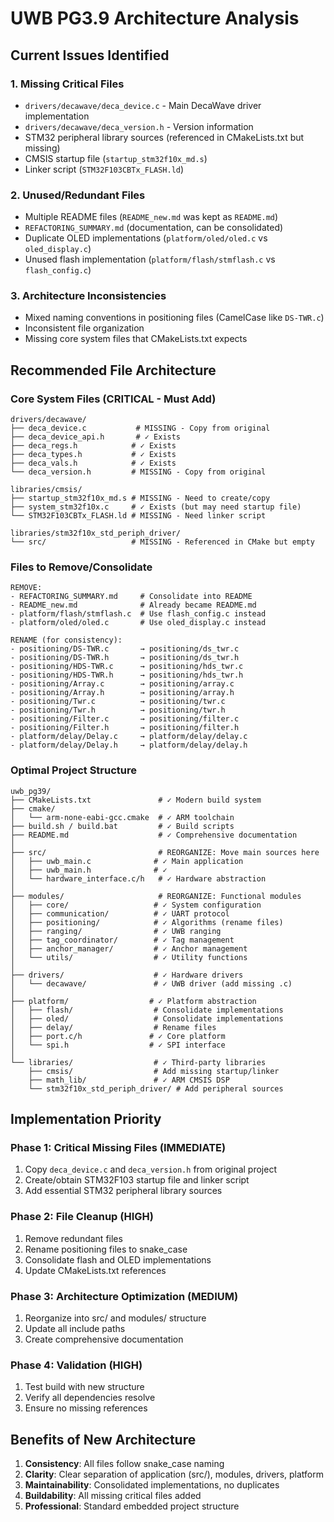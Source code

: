# UWB PG3.9 Architecture Analysis

## Current Issues Identified

### 1. Missing Critical Files
- `drivers/decawave/deca_device.c` - Main DecaWave driver implementation
- `drivers/decawave/deca_version.h` - Version information
- STM32 peripheral library sources (referenced in CMakeLists.txt but missing)
- CMSIS startup file (`startup_stm32f10x_md.s`)
- Linker script (`STM32F103CBTx_FLASH.ld`)

### 2. Unused/Redundant Files
- Multiple README files (`README_new.md` was kept as `README.md`)
- `REFACTORING_SUMMARY.md` (documentation, can be consolidated)
- Duplicate OLED implementations (`platform/oled/oled.c` vs `oled_display.c`)
- Unused flash implementation (`platform/flash/stmflash.c` vs `flash_config.c`)

### 3. Architecture Inconsistencies
- Mixed naming conventions in positioning files (CamelCase like `DS-TWR.c`)
- Inconsistent file organization
- Missing core system files that CMakeLists.txt expects

## Recommended File Architecture

### Core System Files (CRITICAL - Must Add)
```
drivers/decawave/
├── deca_device.c           # MISSING - Copy from original
├── deca_device_api.h       # ✓ Exists
├── deca_regs.h            # ✓ Exists  
├── deca_types.h           # ✓ Exists
├── deca_vals.h            # ✓ Exists
└── deca_version.h         # MISSING - Copy from original

libraries/cmsis/
├── startup_stm32f10x_md.s # MISSING - Need to create/copy
├── system_stm32f10x.c     # ✓ Exists (but may need startup file)
└── STM32F103CBTx_FLASH.ld # MISSING - Need linker script

libraries/stm32f10x_std_periph_driver/
└── src/                   # MISSING - Referenced in CMake but empty
```

### Files to Remove/Consolidate
```
REMOVE:
- REFACTORING_SUMMARY.md     # Consolidate into README
- README_new.md              # Already became README.md
- platform/flash/stmflash.c  # Use flash_config.c instead
- platform/oled/oled.c       # Use oled_display.c instead

RENAME (for consistency):
- positioning/DS-TWR.c       → positioning/ds_twr.c
- positioning/DS-TWR.h       → positioning/ds_twr.h  
- positioning/HDS-TWR.c      → positioning/hds_twr.c
- positioning/HDS-TWR.h      → positioning/hds_twr.h
- positioning/Array.c        → positioning/array.c
- positioning/Array.h        → positioning/array.h
- positioning/Twr.c          → positioning/twr.c
- positioning/Twr.h          → positioning/twr.h
- positioning/Filter.c       → positioning/filter.c
- positioning/Filter.h       → positioning/filter.h
- platform/delay/Delay.c     → platform/delay/delay.c
- platform/delay/Delay.h     → platform/delay/delay.h
```

### Optimal Project Structure
```
uwb_pg39/
├── CMakeLists.txt               # ✓ Modern build system
├── cmake/
│   └── arm-none-eabi-gcc.cmake  # ✓ ARM toolchain
├── build.sh / build.bat         # ✓ Build scripts
├── README.md                    # ✓ Comprehensive documentation
│
├── src/                         # REORGANIZE: Move main sources here
│   ├── uwb_main.c              # ✓ Main application
│   ├── uwb_main.h              # ✓ 
│   └── hardware_interface.c/h   # ✓ Hardware abstraction
│
├── modules/                     # REORGANIZE: Functional modules
│   ├── core/                   # ✓ System configuration
│   ├── communication/          # ✓ UART protocol
│   ├── positioning/            # ✓ Algorithms (rename files)
│   ├── ranging/                # ✓ UWB ranging
│   ├── tag_coordinator/        # ✓ Tag management
│   ├── anchor_manager/         # ✓ Anchor management
│   └── utils/                  # ✓ Utility functions
│
├── drivers/                    # ✓ Hardware drivers
│   └── decawave/               # ✓ UWB driver (add missing .c)
│
├── platform/                  # ✓ Platform abstraction
│   ├── flash/                  # Consolidate implementations
│   ├── oled/                   # Consolidate implementations  
│   ├── delay/                  # Rename files
│   ├── port.c/h               # ✓ Core platform
│   └── spi.h                  # ✓ SPI interface
│
└── libraries/                  # ✓ Third-party libraries
    ├── cmsis/                  # Add missing startup/linker
    ├── math_lib/               # ✓ ARM CMSIS DSP
    └── stm32f10x_std_periph_driver/ # Add peripheral sources
```

## Implementation Priority

### Phase 1: Critical Missing Files (IMMEDIATE)
1. Copy `deca_device.c` and `deca_version.h` from original project
2. Create/obtain STM32F103 startup file and linker script
3. Add essential STM32 peripheral library sources

### Phase 2: File Cleanup (HIGH)
1. Remove redundant files
2. Rename positioning files to snake_case
3. Consolidate flash and OLED implementations
4. Update CMakeLists.txt references

### Phase 3: Architecture Optimization (MEDIUM) 
1. Reorganize into src/ and modules/ structure
2. Update all include paths
3. Create comprehensive documentation

### Phase 4: Validation (HIGH)
1. Test build with new structure
2. Verify all dependencies resolve
3. Ensure no missing references

## Benefits of New Architecture

1. **Consistency**: All files follow snake_case naming
2. **Clarity**: Clear separation of application (src/), modules, drivers, platform
3. **Maintainability**: Consolidated implementations, no duplicates
4. **Buildability**: All missing critical files added
5. **Professional**: Standard embedded project structure
